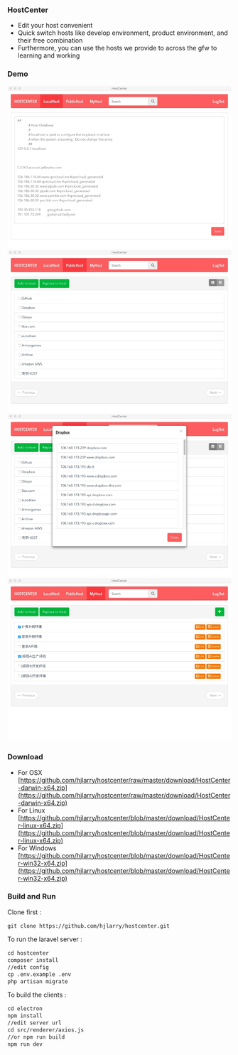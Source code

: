 ### HostCenter

* Edit your host convenient
* Quick switch hosts like develop environment, product environment, and their free combination
* Furthermore, you can use the hosts we provide to across the gfw to learning and working


### Demo

![](download/demo1.jpg)
![](download/demo2.jpg)
![](download/demo3.jpg)
![](download/demo4.jpg)


### Download

* For OSX  [https://github.com/hjlarry/hostcenter/raw/master/download/HostCenter-darwin-x64.zip](https://github.com/hjlarry/hostcenter/raw/master/download/HostCenter-darwin-x64.zip)
* For Linux [https://github.com/hjlarry/hostcenter/blob/master/download/HostCenter-linux-x64.zip](https://github.com/hjlarry/hostcenter/blob/master/download/HostCenter-linux-x64.zip)
* For Windows [https://github.com/hjlarry/hostcenter/blob/master/download/HostCenter-win32-x64.zip](https://github.com/hjlarry/hostcenter/blob/master/download/HostCenter-win32-x64.zip)

### Build and Run

Clone first :

```shell
git clone https://github.com/hjlarry/hostcenter.git
```
    

To run the laravel server :

```shell
cd hostcenter
composer install
//edit config
cp .env.example .env 
php artisan migrate
```
    
    
To build the clients :

```shell
cd electron
npm install
//edit server url
cd src/renderer/axios.js  
//or npm run build
npm run dev  
```
    

